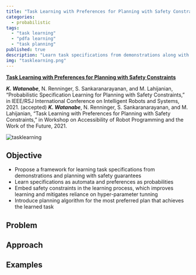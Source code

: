 ```yaml
---
title: "Task Learning with Preferences for Planning with Safety Constraints"
categories:
  - probabilistic
tags:
  - "task learning"
  - "pdfa learning"
  - "task planning"
published: true
description: "Learn task specifications from demonstrations along with preferences"
img: "tasklearning.png"
---
```


**[Task Learning with Preferences for Planning with Safety Constraints](https://www.dropbox.com/s/inykp3a5d4iuq7j/Submission_3.pdf?dl=0%7D)**

***K. Watanabe***, N. Renninger, S. Sankaranarayanan, and M. Lahijanian, “Probabilistic Specification Learning for Planning with Safety Constraints,” in IEEE/RSJ International Conference on Intelligent Robots and Systems, 2021. (accepted)
***K. Watanabe***, N. Renninger, S. Sankaranarayanan, and M. Lahijanian, “Task Learning with Preferences for Planning with Safety Constraints,” in Workshop on Accessibility of Robot Programming and the Work of the Future, 2021.


![tasklearning](../../images/tasklearning.png)

Objective
----------
- Propose a framework for learning task specifications from demonstrations and planning with safety guarantees
- Learn specifications as automata and preferences as probabilities
- Embed safety constraints in the learning process, which improves learning and mitigates reliance on hyper-parameter tunning
- Introduce planning algorithm for the most preferred plan that achieves the learned task

Problem
---------

Approach
---------

Examples
----------
